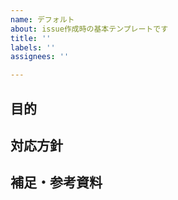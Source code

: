 ```yaml
---
name: デフォルト
about: issue作成時の基本テンプレートです
title: ''
labels: ''
assignees: ''

---
```


## 目的

## 対応方針

## 補足・参考資料
